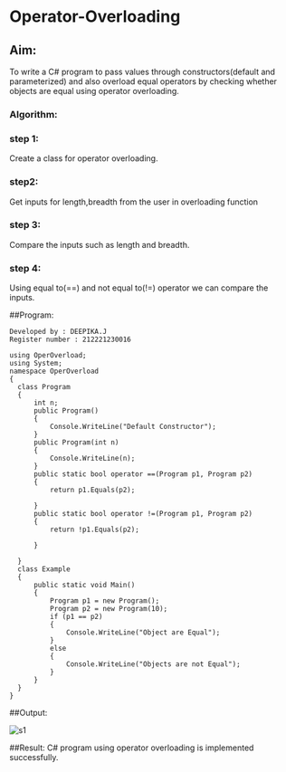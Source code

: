 # Operator-Overloading

## Aim:
 To write a C# program to pass values through constructors(default and parameterized) and also overload equal operators by checking whether objects are equal using operator overloading. 
 
 ### Algorithm:
 ### step 1:
 Create a class for operator overloading.

 ### step2:
 Get inputs for length,breadth from the user in overloading function

 ### step 3:
 Compare the inputs such as length and breadth.

 ### step 4:
 Using equal to(==) and not equal to(!=) operator we can compare the inputs.
 
 
 
 ##Program:
 ```
 Developed by : DEEPIKA.J
Register number : 212221230016

using OperOverload;
using System;
namespace OperOverload
{
   class Program
   {
       int n;
       public Program()
       {
           Console.WriteLine("Default Constructor");
       }
       public Program(int n)
       {
           Console.WriteLine(n);
       }
       public static bool operator ==(Program p1, Program p2)
       {
           return p1.Equals(p2);

       }
       public static bool operator !=(Program p1, Program p2)
       {
           return !p1.Equals(p2);

       }

   }
   class Example
   {
       public static void Main()
       {
           Program p1 = new Program();
           Program p2 = new Program(10);
           if (p1 == p2)
           {
               Console.WriteLine("Object are Equal");
           }
           else
           {
               Console.WriteLine("Objects are not Equal");
           }
       }
   }
}

```
 
 
 ##Output:
 
 
 ![s1](https://github.com/21005688/Operator-Overloading/assets/94747031/bee712a3-bd3c-42e1-bdb7-17547aa172f3)

 
 ##Result:
 C# program using operator overloading is implemented successfully.
